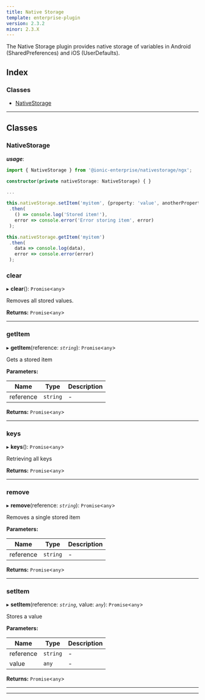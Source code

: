 ```yaml
---
title: Native Storage
template: enterprise-plugin
version: 2.3.2
minor: 2.3.X
---
```


The Native Storage plugin provides native storage of variables in Android (SharedPreferences) and iOS (UserDefaults).

<native-ent-install plugin-id="nativestorage" variables=""></native-ent-install>

## Index

### Classes

* [NativeStorage](#nativestorage)

---

## Classes

<a id="nativestorage"></a>

###  NativeStorage

*__usage__*:
 ```typescript
import { NativeStorage } from '@ionic-enterprise/nativestorage/ngx';

constructor(private nativeStorage: NativeStorage) { }

...

this.nativeStorage.setItem('myitem', {property: 'value', anotherProperty: 'anotherValue'})
  .then(
    () => console.log('Stored item!'),
    error => console.error('Error storing item', error)
  );

this.nativeStorage.getItem('myitem')
  .then(
    data => console.log(data),
    error => console.error(error)
  );
```

<a id="nativestorage.clear"></a>

###  clear

▸ **clear**(): `Promise`<`any`>

Removes all stored values.

**Returns:** `Promise`<`any`>

___
<a id="nativestorage.getitem"></a>

###  getItem

▸ **getItem**(reference: *`string`*): `Promise`<`any`>

Gets a stored item

**Parameters:**

| Name | Type | Description |
| ------ | ------ | ------ |
| reference | `string` |  \- |

**Returns:** `Promise`<`any`>

___
<a id="nativestorage.keys"></a>

###  keys

▸ **keys**(): `Promise`<`any`>

Retrieving all keys

**Returns:** `Promise`<`any`>

___
<a id="nativestorage.remove"></a>

###  remove

▸ **remove**(reference: *`string`*): `Promise`<`any`>

Removes a single stored item

**Parameters:**

| Name | Type | Description |
| ------ | ------ | ------ |
| reference | `string` |  \- |

**Returns:** `Promise`<`any`>

___
<a id="nativestorage.setitem"></a>

###  setItem

▸ **setItem**(reference: *`string`*, value: *`any`*): `Promise`<`any`>

Stores a value

**Parameters:**

| Name | Type | Description |
| ------ | ------ | ------ |
| reference | `string` |  \- |
| value | `any` |  \- |

**Returns:** `Promise`<`any`>

___

___

